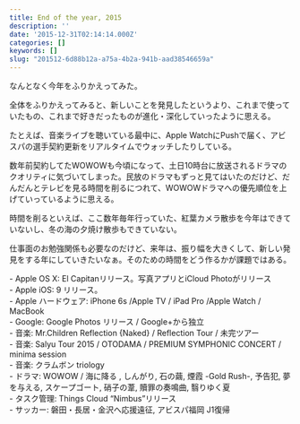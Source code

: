 ```yaml
---
title: End of the year, 2015
description: ''
date: '2015-12-31T02:14:14.000Z'
categories: []
keywords: []
slug: "201512-6d88b12a-a75a-4b2a-941b-aad38546659a"
---
```

なんとなく今年をふりかえってみた。

全体をふりかえってみると、新しいことを発見したというより、これまで使っていたもの、これまで好きだったものが進化・深化していったように思える。

たとえば、音楽ライブを聴いている最中に、Apple WatchにPushで届く、アビスパの選手契約更新をリアルタイムでウォッチしたりしている。

数年前契約してたWOWOWも今頃になって、土日10時台に放送されるドラマのクオリティに気づいてしまった。民放のドラマもずっと見てはいたのだけど、だんだんとテレビを見る時間を削るにつれて、WOWOWドラマへの優先順位を上げていっているように思える。

時間を削るといえば、ここ数年毎年行っていた、紅葉カメラ散歩を今年はできていないし、冬の海の夕焼け散歩もできていない。

仕事面のお勉強関係も必要なのだけど、来年は、振り幅を大きくして、新しい発見をする年にしていきたいなぁ。そのための時間をどう作るかが課題ではある。

\- Apple OS X: El Capitanリリース。写真アプリとiCloud Photoがリリース  
\- Apple iOS: 9 リリース。  
\- Apple ハードウェア: iPhone 6s /Apple TV / iPad Pro /Apple Watch / MacBook  
\- Google: Google Photos リリース / Google+から独立  
\- 音楽: Mr.Children Reflection {Naked} / Reflection Tour / 未完ツアー  
\- 音楽: Salyu Tour 2015 / OTODAMA / PREMIUM SYMPHONIC CONCERT / minima session  
\- 音楽: クラムボン triology  
\- ドラマ: WOWOW / 海に降る , しんがり, 石の繭, 煙霞 -Gold Rush-, 予告犯, 夢を与える, スケープゴート, 硝子の葦, 贖罪の奏鳴曲, 翳りゆく夏  
\- タスク管理: Things Cloud “Nimbus”リリース  
\- サッカー: 磐田・長居・金沢へ応援遠征, アビスパ福岡 J1復帰